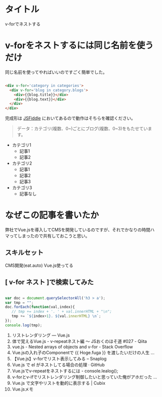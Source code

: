 # タイトル

v-forでネストする

# v-forをネストするには同じ名前を使うだけ

同じ名前を使ってやればいいのですごく簡単でした。


```html

<div v-for='category in categories'>
  <div v-for='blog in category.blogs'>
    <div>{{blog.title}}</div>
    <div>{{blog.text}}</div>
  </div>
</div>

```

完成形は [JSFiddle](https://jsfiddle.net/9kpez0ff/) においてあるので動作はそちらを確認ください。

> データ：カテゴリ(複数、0~)ごとにブログ(複数、0~3)をもたせています。

- カテゴリ1
  - 記事1
  - 記事2
- カテゴリ2
  - 記事1
  - 記事2
  - 記事3
- カテゴリ3
  - 記事なし



# なぜこの記事を書いたか

弊社でVue.jsを導入してCMSを開発しているのですが、それでかなりの時間ハマってしまったので共有しておこうと思い。

## スキルセット

CMS開発(eat.auto)
Vue.js使ってる

## [ v-for ネスト ]で検索してみた

```js

var doc = document.querySelectorAll('h3 > a');
var tmp = "";
doc.forEach(function(val,index){
   // tmp += index + '. ' + val.innerHTML + "\n";
   tmp += `${index+1}. ${val.innerHTML} \n`;
});
console.log(tmp);

```

1. リストレンダリング — Vue.js 
2. 体で覚えるVue.js - v-repeatネスト編 〜 JSおくのほそ道 #027 - Qiita 
3. vue.js - Nested arrays of objects and v-for - Stack Overflow 
4. Vue.jsの入れ子のComponentで {{ Hoge.fuga }} を渡したいだけの人生 ... 
5. 【Vue.js】v-forでリスト表示してみる – Snaplog 
6. Vue.js で el がネストしてる場合の処理 · GitHub 
7. Vue.jsでv-repeatをネストするには - console.lealog(); 
8. v-forとv-ifでリストレンダリング制御したいと思っていた俺がアホだった ... 
9. Vue.js で文字やリストを動的に表示する | Cubix 
10. Vue.jsメモ 
